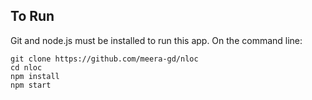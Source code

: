 ## To Run

Git and node.js must be installed to run this app. On the command line:

```
git clone https://github.com/meera-gd/nloc
cd nloc
npm install
npm start
```
